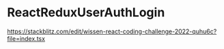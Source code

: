 # ReactReduxUserAuthLogin
https://stackblitz.com/edit/wissen-react-coding-challenge-2022-quhu6c?file=index.tsx
